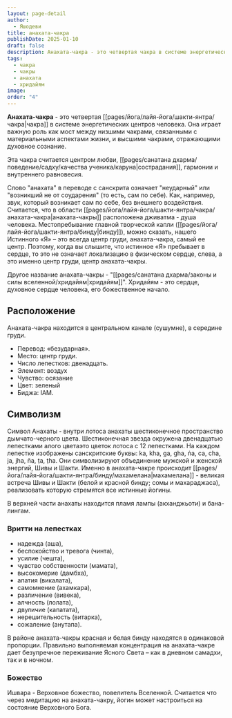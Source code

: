 ```yaml
---
layout: page-detail
author:
  - Яшодеви
title: анахата-чакра
publishDate: 2025-01-10
draft: false
description: Анахата-чакра - это четвертая чакра в системе энергетических центров человека. Она играет важную роль как мост между низшими чакрами, связанными с материальными аспектами жизни, и высшими чакрами, отражающими духовное сознание.
tags:
  - чакра
  - чакры
  - анахата
  - хридайям
image: 
order: "4"
---
```

**Анахата-чакра** - это четвертая [[pages/йога/лайя-йога/шакти-янтра/чакра|чакра]] в системе энергетических центров человека. Она играет важную роль как мост между низшими чакрами, связанными с материальными аспектами жизни, и высшими чакрами, отражающими духовное сознание. 

Эта чакра считается центром любви, [[pages/санатана дхарма/поведение/садху/качества ученика/каруна|сострадания]], гармонии и внутреннего равновесия. 

Слово "анахата" в переводе с санскрита означает "неударный" или "возникший не от соударения" (то есть, сам по себе). Как, например, звук, который возникает сам по себе, без внешнего воздействия. Считается, что в области [[pages/йога/лайя-йога/шакти-янтра/чакра/анахата-чакра|анахата-чакры]] расположена дживатма - душа человека. Местопребывание главной творческой капли ([[pages/йога/лайя-йога/шакти-янтра/бинду|бинду]]), можно сказать, нашего Истинного «Я» – это всегда центр груди, анахата­-чакра, самый ее центр. Поэтому, когда вы слышите, что истинное «Я» пребывает в сердце, то это не означает локализацию в физическом сердце, слева, а это именно центр груди, центр анахата­-чакры.

Другое название анахата-чакры - "[[pages/санатана дхарма/законы и силы вселенной/хридайям|хридайям]]". Хридайям -  это сердце, духовное сердце человека, его божественное начало.

## Расположение

Анахата-чакра находится в центральном канале (сушумне), в середине груди.

- Перевод: «безударная». 
- Место: центр груди. 
- Число лепестков: двенадцать. 
- Элемент: воздух
- Чувство: осязание 
- Цвет: зеленый
- Биджа: IAM. 

## Символизм

Символ Анахаты - внутри лотоса анахаты шестиконечное пространство дымчато-черного цвета. Шестиконечная звезда окружена двенадцатью лепестками алого цветаэто цветок лотоса с 12 лепестками. На каждом лепестке изображены санскритские буквы: ka, kha, ga, gha, ṅa, ca, cha, ja, jha, ña, ṭa, ṭha. Они символизируют объединение мужской и женской энергий, Шивы и Шакти. Именно в анахата-чакре происходит [[pages/йога/лайя-йога/шакти-янтра/бинду/махамелана|махамелана]] - великая встреча Шивы и Шакти (белой и красной бинду; сомы и махараджаса), реализовать которую стремятся все истинные йогины.

В верхней части анахаты находится пламя лампы (акханджьоти) и бана-лингам. 

### Вритти на лепестках

- надежда (аша), 
- беспокойство и тревога (чинта), 
- усилие (чешта), 
- чувство собственности (мамата), 
- высокомерие (дамбха), 
- апатия (викалата), 
- самомнение (ахамкара), 
- различение (вивека), 
- алчность (лолата), 
- двуличие (капатата), 
- нерешительность (витарка), 
- сожаление (анутапа). 

В районе анахата-­чакры красная и белая бинду находятся в одинаковой пропорции. Правильно выполняемая концентрация на анахата­-чакре дает безупречное переживание Ясного Света – как в дневном самадхи, так и в ночном.

### Божество
Ишвара - Верховное божество, повелитель Вселенной. 
Считается что через медитацию на анахата-чакру, йогин может настроиться на состояние Верховного Бога.

